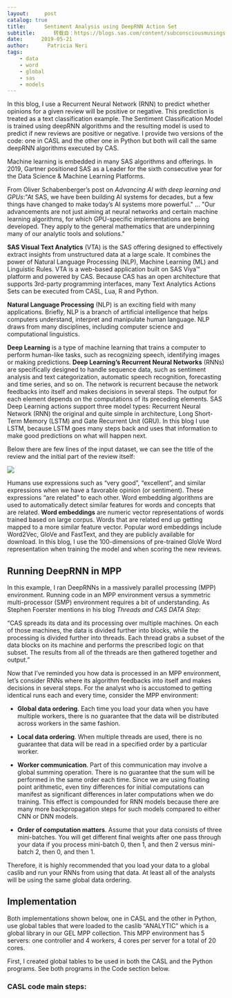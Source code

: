 ```yaml
---
layout:     post
catalog: true
title:      Sentiment Analysis using DeepRNN Action Set
subtitle:      转载自：https://blogs.sas.com/content/subconsciousmusings/2019/05/21/sentiment-analysis-using-deeprnn-action-set/
date:      2019-05-21
author:      Patricia Neri
tags:
    - data
    - word
    - global
    - sas
    - models
---
```


In this blog, I use a Recurrent Neural Network (RNN) to predict whether opinions for a given review will be positive or negative. This prediction is treated as a text classification example. The Sentiment Classification Model is trained using deepRNN algorithms and the resulting model is used to predict if new reviews are positive or negative. I provide two versions of the code: one in CASL and the other one in Python but both will call the same deepRNN algorithms executed by CAS.

Machine learning is embedded in many SAS algorithms and offerings. In 2019, Gartner positioned SAS as a Leader for the sixth consecutive year for the Data Science & Machine Learning Platforms.

From Oliver Schabenberger’s post on *Advancing AI with deep learning and GPUs*:"At SAS, we have been building AI systems for decades, but a few things have changed to make today’s AI systems more powerful." … "Our advancements are not just aiming at neural networks and certain machine learning algorithms, for which GPU-specific implementations are being developed. They apply to the general mathematics that are underpinning many of our analytic tools and solutions."

**SAS Visual Text Analytics** (VTA) is the SAS offering designed to effectively extract insights from unstructured data at a large scale. It combines the power of Natural Language Processing (NLP), Machine Learning (ML) and Linguistic Rules. VTA is a web-based application built on SAS Viya™ platform and powered by CAS. Because CAS has an open architecture that supports 3rd-party programming interfaces, many Text Analytics Actions Sets can be executed from CASL, Lua, R and Python.

**Natural Language Processing** (NLP) is an exciting field with many applications. Briefly, NLP is a branch of artificial intelligence that helps computers understand, interpret and manipulate human language. NLP draws from many disciplines, including computer science and computational linguistics.

**Deep Learning** is a type of machine learning that trains a computer to perform human-like tasks, such as recognizing speech, identifying images or making predictions. **Deep Learning’s Recurrent Neural Networks** (RNNs) are specifically designed to handle sequence data, such as sentiment analysis and text categorization, automatic speech recognition, forecasting and time series, and so on. The network is recurrent because the network feedbacks into itself and makes decisions in several steps. The output for each element depends on the computations of its preceding elements. SAS Deep Learning actions support three model types: Recurrent Neural Network (RNN) the original and quite simple in architecture, Long Short-Term Memory (LSTM) and Gate Recurrent Unit (GRU). In this blog I use LSTM, because LSTM goes many steps back and uses that information to make good predictions on what will happen next.

Below there are few lines of the input dataset, we can see the title of the review and the initial part of the review itself:

![](https://blogs.sas.com/content/subconsciousmusings/files/2019/05/p0.png)


Humans use expressions such as “very good”, “excellent”, and similar expressions when we have a favorable opinion (or sentiment). These expressions “are related” to each other. Word embedding algorithms are used to automatically detect similar features for words and concepts that are related. **Word embeddings** are numeric vector representations of words trained based on large corpus. Words that are related end up getting mapped to a more similar feature vector. Popular word embeddings include Word2Vec, GloVe and FastText, and they are publicly available for download. In this blog, I use the 100-dimensions of pre-trained GloVe Word representation when training the model and when scoring the new reviews.

## Running DeepRNN in MPP

In this example, I ran DeepRNNs in a massively parallel processing (MPP) environment. Running code in an MPP environment versus a symmetric multi-processor (SMP) environment requires a bit of understanding. As Stephen Foerster mentions in his blog *Threads and CAS DATA Step*:

“CAS spreads its data and its processing over multiple machines. On each of those machines, the data is divided further into blocks, while the processing is divided further into threads. Each thread grabs a subset of the data blocks on its machine and performs the prescribed logic on that subset. The results from all of the threads are then gathered together and output.”

Now that I’ve reminded you how data is processed in an MPP environment, let’s consider RNNs where its algorithm feedbacks into itself and makes decisions in several steps. For the analyst who is accustomed to getting identical runs each and every time, consider the MPP environment:

- **Global data ordering**. Each time you load your data when you have multiple workers, there is no guarantee that the data will be distributed across workers in the same fashion.

- **Local data ordering**. When multiple threads are used, there is no guarantee that data will be read in a specified order by a particular worker.

- **Worker communication**. Part of this communication may involve a global summing operation. There is no guarantee that the sum will be performed in the same order each time. Since we are using floating point arithmetic, even tiny differences for initial computations can manifest as significant differences in later computations when we do training. This effect is compounded for RNN models because there are many more backpropagation steps for such models compared to either CNN or DNN models.

- **Order of computation matters**. Assume that your data consists of three mini-batches. You will get different final weights after one pass through your data if you process mini-batch 0, then 1, and then 2 versus mini-batch 2, then 0, and then 1.


Therefore, it is highly recommended that you load your data to a global caslib and run your RNNs from using that data. At least all of the analysts will be using the same global data ordering.

## Implementation

Both implementations shown below, one in CASL and the other in Python, use global tables that were loaded to the caslib “ANALYTIC” which is a global library in our GEL MPP collection. This MPP environment has 5 servers: one controller and 4 workers, 4 cores per server for a total of 20 cores.

First, I created global tables to be used in both the CASL and the Python programs. See both programs in the Code section below.

### CASL code main steps:
